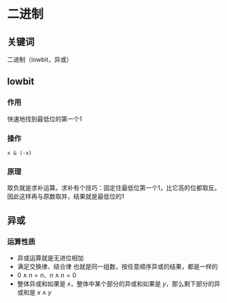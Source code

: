 # 二进制

## 关键词

二进制（lowbit，异或）

## lowbit

### 作用

快速地找到最低位的第一个1

### 操作

`x & (-x)`

### 原理

取负就是求补运算。求补有个技巧：固定住最低位第一个1，比它高的位都取反。因此这样再与原数取并，结果就是最低位的1

## 异或

### 运算性质

* 异或运算就是无进位相加
* 满足交换律、结合律
  也就是同一组数，按任意顺序异或的结果，都是一样的
* $0 \wedge n = n$、$n\wedge n = 0$
* 整体异或和如果是 $x$，整体中某个部分的异或和如果是 $y$，那么剩下部分的异或和是 $x \wedge y$